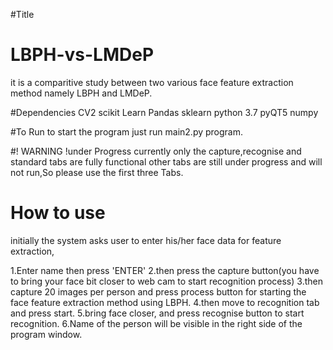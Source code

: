 #Title
# LBPH-vs-LMDeP
it is a comparitive study between two various face feature extraction method namely LBPH and LMDeP.

#Dependencies
CV2
scikit Learn
Pandas
sklearn
python 3.7
pyQT5
numpy

#To Run
to start the program just run main2.py program.

#! WARNING !under Progress
currently only the capture,recognise and standard tabs are fully functional other tabs are still under progress and will not run,So please use the first three Tabs.

# How to use
initially the system asks user to enter his/her face data for feature extraction,

1.Enter name then press 'ENTER'
2.then press the capture button(you have to bring your face bit closer to web cam to start recognition process) 
3.then capture 20 images per person and press process button for starting the face feature extraction method using LBPH.
4.then move to recognition tab and press start.
5.bring face closer, and press recognise button to start recognition.
6.Name of the person will be visible in the right side of the program window.